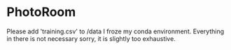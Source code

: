 # PhotoRoom
Please add 'training.csv' to /data
I froze my conda environment. Everything in there is not necessary sorry, it is slightly too exhaustive.
